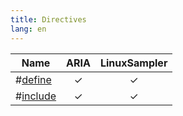 ```yaml
---
title: Directives
lang: en
---
```

| Name                            | ARIA  | LinuxSampler |
| ---                             | :---: |    :---:     |
| #[define](/directives/define)   |   ✓   |      ✓       |
| #[include](/directives/include) |   ✓   |      ✓       |
